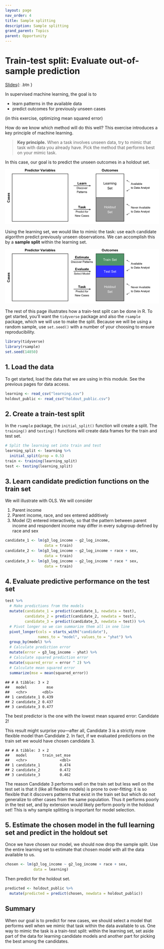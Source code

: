 ```yaml
---
layout: page
nav_order: 4
title: Sample splitting
description: Sample splitting
grand_parent: Topics
parent: Opportunity
---
```


# Train-test split: Evaluate out-of-sample prediction

[Slides](../../assets/slides/train_test_slides.pdf){: .btn }

In supervised machine learning, the goal is to

- learn patterns in the available data
- predict outcomes for previously unseen cases

(in this exercise, optimizing mean squared error)

How do we know which method will do this well? This exercise introduces
a key principle of machine learning.

> **Key principle.** When a task involves unseen data, try to mimic that
> task with data you already have. Pick the method that performs best on
> your mimic task.

In this case, our goal is to predict the unseen outcomes in a holdout
set.

![](../assets/images/task.png)<!-- -->

Using the learning set, we would like to mimic the task: use each
candidate algorithm predict previously unseen observations. We can
accomplish this by a **sample split** within the learning set.

![](../assets/images/train_test.png)<!-- -->

The rest of this page illustrates how a train-test split can be done in
R. To get started, you’ll want the `tidyverse` package and also the
`rsample` package, which we will use to make the split. Because we will
be using a random sample, use `set.seed()` with a number of your
choosing to ensure reproducibility.

``` r
library(tidyverse)
library(rsample)
set.seed(14850)
```

## 1. Load the data

To get started, load the data that we are using in this module. See the
previous pages for data access.

``` r
learning <- read_csv("learning.csv")
holdout_public <- read_csv("holdout_public.csv")
```

## 2. Create a train-test split

In the `rsample` package, the `initial_split()` function will create a
split. The `training()` and `testing()` functions will create data
frames for the train and test set.

``` r
# Split the learning set into train and test
learning_split <- learning %>%
  initial_split(prop = 0.5)
train <- training(learning_split)
test <- testing(learning_split)
```

## 3. Learn candidate prediction functions on the train set

We will illustrate with OLS. We will consider

1.  Parent income
2.  Parent income, race, and sex entered additively
3.  Model (2) entered interactively, so that the pattern between parent
    income and respondent income may differ in every subgroup defined by
    race and sex

``` r
candidate_1 <- lm(g3_log_income ~ g2_log_income,
                  data = train)
candidate_2 <- lm(g3_log_income ~ g2_log_income + race + sex,
                  data = train)
candidate_3 <- lm(g3_log_income ~ g2_log_income * race * sex,
                  data = train)
```

## 4. Evaluate predictive performance on the test set

``` r
test %>%
  # Make predictions from the models
  mutate(candidate_1 = predict(candidate_1, newdata = test),
         candidate_2 = predict(candidate_2, newdata = test),
         candidate_3 = predict(candidate_3, newdata = test)) %>%
  # Pivot longer so we can summarize them all in one line
  pivot_longer(cols = starts_with("candidate"),
               names_to = "model", values_to = "yhat") %>%
  group_by(model) %>%
  # Calculate prediction error
  mutate(error = g3_log_income - yhat) %>%
  # Calculate squared prediction error
  mutate(squared_error = error ^ 2) %>%
  # Calculate mean squared error
  summarize(mse = mean(squared_error))
```

    ## # A tibble: 3 × 2
    ##   model         mse
    ##   <chr>       <dbl>
    ## 1 candidate_1 0.439
    ## 2 candidate_2 0.437
    ## 3 candidate_3 0.477

The best predictor is the one with the lowest mean squared error:
Candidate 2!

This result might surprise you—after all, Candidate 3 is a strictly more
flexible model than Candidate 2. In fact, if we evaluated predictions on
the train set we would have chosen candidate 3.

    ## # A tibble: 3 × 2
    ##   model       train_set_mse
    ##   <chr>               <dbl>
    ## 1 candidate_1         0.474
    ## 2 candidate_2         0.472
    ## 3 candidate_3         0.462

The reason Candidate 3 performs well on the train set but less well on
the test set is that it (like all flexible models) is prone to
over-fitting: it is so flexible that it discovers patterns that exist in
the train set but which do not generalize to other cases from the same
population. Thus it performs poorly in the test set, and by extension
would likely perform poorly in the holdout set! This is why sample
splitting is important for model selection.

## 5. Estimate the chosen model in the full learning set and predict in the holdout set

Once we have chosen our model, we should now drop the sample split. Use
the entire learning set to estimate that chosen model with all the data
available to us.

``` r
chosen <- lm(g3_log_income ~ g2_log_income + race + sex,
             data = learning)
```

Then predict for the holdout set.

``` r
predicted <- holdout_public %>%
  mutate(predicted = predict(chosen, newdata = holdout_public))
```

## Summary

When our goal is to predict for new cases, we should select a model that
performs well when we mimic that task within the data available to us.
One way to mimic the task is a train-test split: within the learning
set, set aside part of the data for learning candidate models and
another part for picking the best among the candidates.
